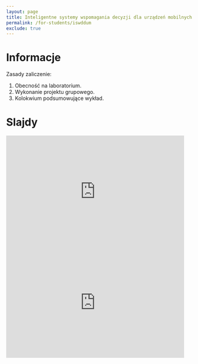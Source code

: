 ```yaml
---
layout: page
title: Inteligentne systemy wspomagania decyzji dla urządzeń mobilnych
permalink: /for-students/iswddum
exclude: true
---
```


# Informacje

Zasady zaliczenie:

1. Obecność na laboratorium.
2. Wykonanie projektu grupowego.
3. Kolokwium podsumowujące wykład.

# Slajdy

<iframe src="https://docs.google.com/presentation/d/1YcFSRv1QLtb04Fa-Hwp1g7S6XEwWqXWwQgrvPgKfzo4/embed?start=false&loop=false&delayms=3000" frameborder="0" width="480" height="299" allowfullscreen="true" mozallowfullscreen="true" webkitallowfullscreen="true"></iframe>

<iframe src="https://docs.google.com/presentation/d/1_k9N8-8shEE0kW2anQD7ZHOo-d3wzc36F9q2i5vsBJ0/embed?start=false&loop=false&delayms=3000" frameborder="0" width="480" height="299" allowfullscreen="true" mozallowfullscreen="true" webkitallowfullscreen="true"></iframe>
